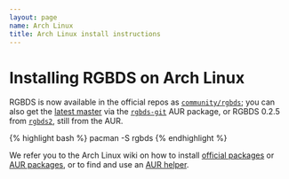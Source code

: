 ```yaml
---
layout: page
name: Arch Linux
title: Arch Linux install instructions
---
```


# Installing RGBDS on Arch Linux

RGBDS is now available in the official repos as [`community/rgbds`](https://www.archlinux.org/packages/community/x86_64/rgbds/); you can also get the [latest master](/docs/master) via the [`rgbds-git`](https://aur.archlinux.org/packages/rgbds-git) AUR package, or RGBDS 0.2.5 from [`rgbds2`](https://aur.archlinux.org/packages/rgbds2), still from the AUR.

{% highlight bash %}
pacman -S rgbds
{% endhighlight %}

We refer you to the Arch Linux wiki on how to install [official packages](https://wiki.archlinux.org/index.php/Pacman#Installing_packages) or [AUR packages](https://wiki.archlinux.org/index.php/Arch_User_Repository#Installing_and_upgrading_packages), or to find and use an [AUR helper](https://wiki.archlinux.org/index.php/AUR_helpers).
